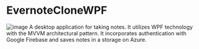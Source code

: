 # EvernoteCloneWPF
![image](https://github.com/PortfolioJankowski/EvernoteCloneWPF/assets/143873536/c510a100-0dea-48d1-acf3-da8c1221e720)
A desktop application for taking notes. It utilizes WPF technology with the MVVM architectural pattern. It incorporates authentication with Google Firebase and saves notes in a storage on Azure.
